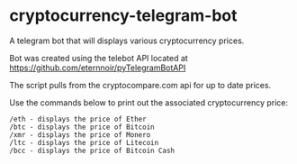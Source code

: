 # cryptocurrency-telegram-bot
A telegram bot that will displays various cryptocurrency prices.

Bot was created using the telebot API located at https://github.com/eternnoir/pyTelegramBotAPI

The script pulls from the cryptocompare.com api for up to date prices.

Use the commands below to print out the associated cryptocurrency price:
	
	/eth - displays the price of Ether
	/btc - displays the price of Bitcoin
	/xmr - displays the price of Monero
	/ltc - displays the price of Litecoin
	/bcc - displays the price of Bitcoin Cash
  
